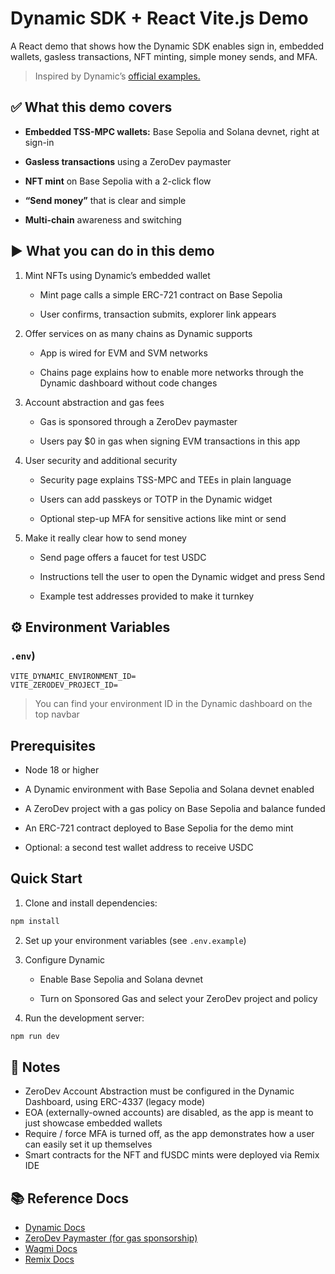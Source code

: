 # Dynamic SDK + React Vite.js Demo

A React demo that shows how the Dynamic SDK enables sign in, embedded wallets, gasless transactions, NFT minting, simple money sends, and MFA.

> Inspired by Dynamic’s [official examples.](https://github.com/dynamic-labs/examples)

## ✅ What this demo covers

- **Embedded TSS-MPC wallets:** Base Sepolia and Solana devnet, right at sign-in

- **Gasless transactions** using a ZeroDev paymaster

- **NFT mint** on Base Sepolia with a 2-click flow

- **“Send money”** that is clear and simple

- **Multi-chain** awareness and switching

## ▶️ What you can do in this demo

1. Mint NFTs using Dynamic’s embedded wallet
  
    - Mint page calls a simple ERC-721 contract on Base Sepolia
  
    - User confirms, transaction submits, explorer link appears

2. Offer services on as many chains as Dynamic supports

    - App is wired for EVM and SVM networks
  
    - Chains page explains how to enable more networks through the Dynamic dashboard without code changes

3. Account abstraction and gas fees

    - Gas is sponsored through a ZeroDev paymaster
  
    - Users pay $0 in gas when signing EVM transactions in this app

4. User security and additional security

    - Security page explains TSS-MPC and TEEs in plain language
  
    - Users can add passkeys or TOTP in the Dynamic widget
  
    - Optional step-up MFA for sensitive actions like mint or send

5. Make it really clear how to send money

    - Send page offers a faucet for test USDC
  
    - Instructions tell the user to open the Dynamic widget and press Send
  
    - Example test addresses provided to make it turnkey

## ⚙️ Environment Variables
### `.env`)

```env
VITE_DYNAMIC_ENVIRONMENT_ID=
VITE_ZERODEV_PROJECT_ID=
```
> You can find your environment ID in the Dynamic dashboard on the top navbar

## Prerequisites

- Node 18 or higher

- A Dynamic environment with Base Sepolia and Solana devnet enabled

- A ZeroDev project with a gas policy on Base Sepolia and balance funded

- An ERC-721 contract deployed to Base Sepolia for the demo mint

- Optional: a second test wallet address to receive USDC

## Quick Start

1. Clone and install dependencies:

```bash
npm install
```

2. Set up your environment variables (see `.env.example`)

3. Configure Dynamic

   - Enable Base Sepolia and Solana devnet
 
   - Turn on Sponsored Gas and select your ZeroDev project and policy

3. Run the development server:

```bash
npm run dev
```

## :paperclip: Notes
- ZeroDev Account Abstraction must be configured in the Dynamic Dashboard, using ERC-4337 (legacy mode)
- EOA (externally-owned accounts) are disabled, as the app is meant to just showcase embedded wallets
- Require / force MFA is turned off, as the app demonstrates how a user can easily set it up themselves
- Smart contracts for the NFT and fUSDC mints were deployed via Remix IDE

## :books: Reference Docs
- [Dynamic Docs](https://docs.dynamic.xyz)
- [ZeroDev Paymaster (for gas sponsorship)](https://docs.zerodev.app/sdk/core-api/sponsor-gas)
- [Wagmi Docs](https://wagmi.sh/react/getting-started)
- [Remix Docs](https://remix-ide.readthedocs.io/en/latest/)
